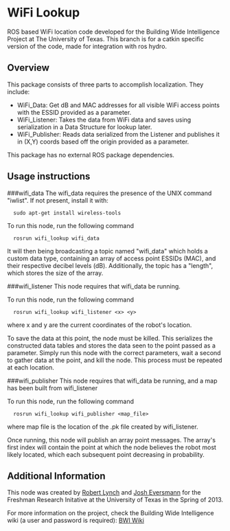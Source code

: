 WiFi Lookup
==================
ROS based WiFi location code developed for the Building Wide Intelligence Project at The University of Texas. This branch is for a catkin specific version of the code, made for integration with ros hydro.

Overview
--------

This package consists of three parts to accomplish localization. They include:
- WiFi_Data: Get dB and MAC addresses for all visible WiFi access points with the ESSID provided as a parameter.
- WiFi_Listener: Takes the data from WiFi data and saves using serialization in a Data Structure for lookup later.
- WiFi_Publisher: Reads data serialized from the Listener and publishes it in (X,Y) coords based off the origin provided as a parameter.

This package has no external ROS package dependencies.

Usage instructions
------------------

###wifi_data
The wifi_data requires the presence of the UNIX command "iwlist". If not present, install it with:
```
  sudo apt-get install wireless-tools
```

To run this node, run the following command
```
  rosrun wifi_lookup wifi_data
```
It will then being broadcasting a topic named "wifi_data" which holds a custom data type, containing an array of access point ESSIDs (MAC), and their respective decibel levels (dB). Additionally, the topic has a "length", which stores the size of the array.

###wifi_listener
This node requires that wifi_data be running.

To run this node, run the following command
```
  rosrun wifi_lookup wifi_listener <x> <y>
```
where x and y are the current coordinates of the robot's location. 

To save the data at this point, the node must be killed. This serializes the constructed data tables and stores the data seen to the point passed as a parameter. Simply run this node with the correct parameters, wait a second to gather data at the point, and kill the node. This process must be repeated at each location.

###wifi_publisher
This node requires that wifi_data be running, and a map has been built from wifi_listener

To run this node, run the following command
```
  rosrun wifi_lookup wifi_publisher <map_file>
```
where map file is the location of the .pk file created by wifi_listener.

Once running, this node will publish an array point messages. The array's first index will contain the point at which the node believes the robot most likely located, which each subsequent point decreasing in probability.


Additional Information
----------------------

This node was created by [Robert Lynch](https://github.com/BobertForever) and [Josh Eversmann](https://github.com/jeversmann) for the Freshman Research Initative at the University of Texas in the Spring of 2013.

For more information on the project, check the Building Wide Intelligence wiki (a user and password is required):
[BWI Wiki](http://farnsworth.csres.utexas.edu/bwi/index.php/CS378/WiFi_Localization)
